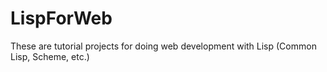 # LispForWeb
These are tutorial projects for doing web development with Lisp (Common Lisp, Scheme, etc.)
